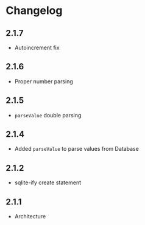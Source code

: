 # Changelog

## 2.1.7

+ Autoincrement fix

## 2.1.6

+ Proper number parsing

## 2.1.5

+ `parseValue` double parsing

## 2.1.4

+ Added `parseValue` to parse values from Database

## 2.1.2

+ sqlite-ify create statement

## 2.1.1

+ Architecture

